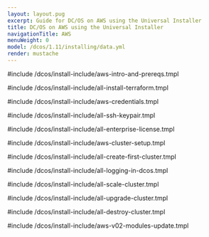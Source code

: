 ```yaml
---
layout: layout.pug
excerpt: Guide for DC/OS on AWS using the Universal Installer
title: DC/OS on AWS using the Universal Installer
navigationTitle: AWS
menuWeight: 0
model: /dcos/1.11/installing/data.yml
render: mustache
---
```

#include /dcos/install-include/aws-intro-and-prereqs.tmpl

#include /dcos/install-include/all-install-terraform.tmpl

#include /dcos/install-include/aws-credentials.tmpl

#include /dcos/install-include/all-ssh-keypair.tmpl

#include /dcos/install-include/all-enterprise-license.tmpl

#include /dcos/install-include/aws-cluster-setup.tmpl

#include /dcos/install-include/all-create-first-cluster.tmpl

#include /dcos/install-include/all-logging-in-dcos.tmpl

#include /dcos/install-include/all-scale-cluster.tmpl

#include /dcos/install-include/all-upgrade-cluster.tmpl

#include /dcos/install-include/all-destroy-cluster.tmpl

#include /dcos/install-include/aws-v02-modules-update.tmpl